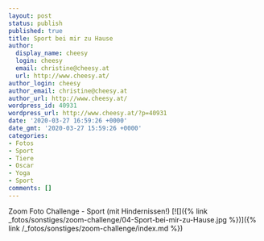 ```yaml
---
layout: post
status: publish
published: true
title: Sport bei mir zu Hause
author:
  display_name: cheesy
  login: cheesy
  email: christine@cheesy.at
  url: http://www.cheesy.at/
author_login: cheesy
author_email: christine@cheesy.at
author_url: http://www.cheesy.at/
wordpress_id: 40931
wordpress_url: http://www.cheesy.at/?p=40931
date: '2020-03-27 16:59:26 +0000'
date_gmt: '2020-03-27 15:59:26 +0000'
categories:
- Fotos
- Sport
- Tiere
- Oscar
- Yoga
- Sport
comments: []
---
```

Zoom Foto Challenge - Sport (mit Hindernissen!)
[![]({% link _fotos/sonstiges/zoom-challenge/04-Sport-bei-mir-zu-Hause.jpg %})]({% link /_fotos/sonstiges/zoom-challenge/index.md %})
